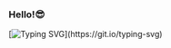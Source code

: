 ### Hello!😎

[![Typing SVG](https://readme-typing-svg.herokuapp.com?font=Fira+Code&pause=500&color=47F72C&width=435&lines=I'm+Marc+Froilan!;Aspiring+Web+Developer.)](https://git.io/typing-svg)


